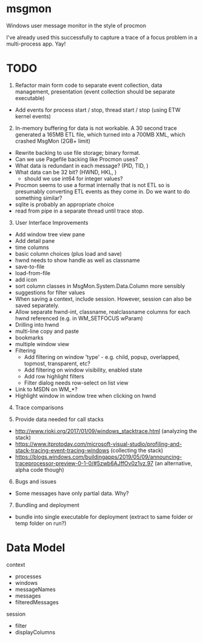 # msgmon

Windows user message monitor in the style of procmon

I've already used this successfully to capture a trace of a focus problem in a multi-process app. Yay!

# TODO

1. Refactor main form code to separate event collection, data management, presentation
   (event collection should be separate executable)
  - Add events for process start / stop, thread start / stop (using ETW kernel events)

2. In-memory buffering for data is not workable. A 30 second trace generated a 165MB ETL file, which turned into a 700MB XML, which crashed MsgMon (2GB+ limit)
  - Rewrite backing to use file storage; binary format.
  - Can we use Pagefile backing like Procmon uses?
  - What data is redundant in each message? (PID, TID, )
  - What data can be 32 bit? (HWND, HKL, )
    - should we use int64 for integer values?
  - Procmon seems to use a format internally that is not ETL so is presumably converting ETL events as they come in. Do we want to do something similar?
  - sqlite is probably an appropriate choice
  - read from pipe in a separate thread until trace stop.

3. User Interface Improvements
  - Add window tree view pane
  - Add detail pane
  - time columns
  - basic column choices (plus load and save)
  - hwnd needs to show handle as well as classname
  - save-to-file
  - load-from-file
  - add icon
  - sort column classes in MsgMon.System.Data.Column more sensibly
  - suggestions for filter values
  - When saving a context, include session. However, session can also be saved separately.
  - Allow separate hwnd-int, classname, realclassname columns for each hwnd referenced (e.g. in WM_SETFOCUS wParam)
  - Drilling into hwnd
  - multi-line copy and paste
  - bookmarks
  - multiple window view
  - Filtering
    - Add filtering on window 'type' - e.g. child, popup, overlapped, topmost, transparent, etc?
    - Add filtering on window visibility, enabled state
    - Add row highlight filters
    - Filter dialog needs row-select on list view
  - Link to MSDN on WM_*?
  - Highlight window in window tree when clicking on hwnd

4. Trace comparisons

5. Provide data needed for call stacks
  - http://www.rioki.org/2017/01/09/windows_stacktrace.html (analyzing the stack)
  - https://www.itprotoday.com/microsoft-visual-studio/profiling-and-stack-tracing-event-tracing-windows (collecting the stack)
  - https://blogs.windows.com/buildingapps/2019/05/09/announcing-traceprocessor-preview-0-1-0/#5zwb6AJffOv0z1vz.97 (an alternative, alpha code though)

6. Bugs and issues
  - Some messages have only partial data. Why?

7. Bundling and deployment
  - bundle into single executable for deployment (extract to same folder or temp folder on run?)
 
# Data Model

 context
   - processes
   - windows
   - messageNames
   - messages
   - filteredMessages
 
 session
   - filter
   - displayColumns
 
